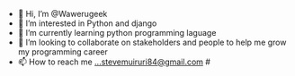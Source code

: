 - 👋 Hi, I’m @Wawerugeek
- 👀 I’m interested in Python and django
- 🌱 I’m currently learning python programming laguage
- 💞️ I’m looking to collaborate on stakeholders and people to help me grow my programming career 
- 📫 How to reach me ...stevemuiruri84@gmail.com #

<!---
Wawerugeek/Wawerugeek is a ✨ special ✨ repository because its `README.md` (this file) appears on your GitHub profile.
You can click the Preview link to take a look at your changes.
--->

